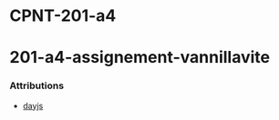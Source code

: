 # CPNT-201-a4
# 201-a4-assignement-vannillavite
### Attributions
- [dayjs](https://gist.github.com/acidtone/232d9c9a0997692483fca51b6f624a61)
